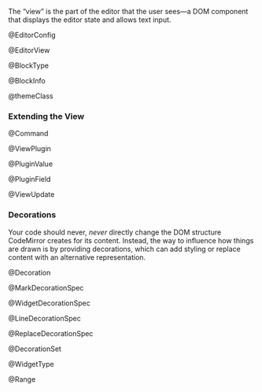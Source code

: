 The “view” is the part of the editor that the user sees—a DOM
component that displays the editor state and allows text input.

@EditorConfig

@EditorView

@BlockType

@BlockInfo

@themeClass

### Extending the View

@Command

@ViewPlugin

@PluginValue

@PluginField

@ViewUpdate

### Decorations

Your code should never, _never_ directly change the DOM structure
CodeMirror creates for its content. Instead, the way to influence how
things are drawn is by providing decorations, which can add styling or
replace content with an alternative representation.

@Decoration

@MarkDecorationSpec

@WidgetDecorationSpec

@LineDecorationSpec

@ReplaceDecorationSpec

@DecorationSet

@WidgetType

@Range
